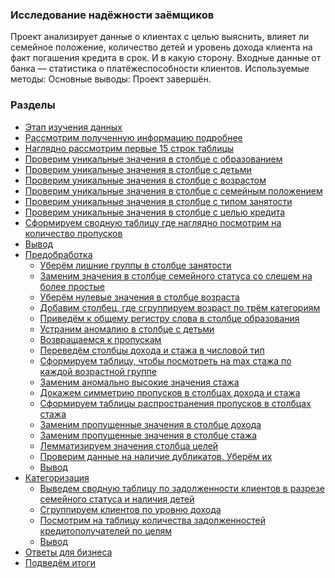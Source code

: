 ### Исследование надёжности заёмщиков

Проект анализирует данные о клиентах с целью выяснить, влияет ли семейное положение, количество детей и уровень дохода клиента на факт погашения кредита в срок. И в какую сторону. Входные данные от банка — статистика о платёжеспособности клиентов.
Используемые методы:
Основные выводы:
Проект завершён.

### Разделы
- <a href='#Изучим данные, предоставленные кредитным отделом'>Этап изучения данных</a>
 - <a href='#Рассмотрим полученную информацию подробнее'>Рассмотрим полученную информацию подробнее</a>
 - <a href='#Наглядно рассмотрим первые 15 строк таблицы'>Наглядно рассмотрим первые 15 строк таблицы</a>
 - <a href='#Проверим уникальные значения в столбце с образованием'>Проверим уникальные значения в столбце с образованием</a>
 - <a href='#Проверим уникальные значения в столбце с детьми'>Проверим уникальные значения в столбце с детьми</a>
 - <a href='#Проверим уникальные значения в столбце с возрастом'>Проверим уникальные значения в столбце с возрастом</a>
 - <a href='#Проверим уникальные значения в столбце с семейным положением'>Проверим уникальные значения в столбце с семейным положением</a> 
 - <a href='#Проверим уникальные значения в столбце с типом занятости'>Проверим уникальные значения в столбце с типом занятости</a> 
 - <a href='#Проверим уникальные значения в столбце с целью кредита'>Проверим уникальные значения в столбце с целью кредита</a>
 - <a href='#Сформируем сводную таблицу где наглядно посмотрим на количество пропусков'>Сформируем сводную таблицу где наглядно посмотрим на количество пропусков</a> 
 - <a href='#Вывод1'>Вывод</a> 
- <a href='#Предобработка данных'>Предобработка</a>
    - <a href='#Уберём лишние группы в столбце занятости'>Уберём лишние группы в столбце занятости</a>
    - <a href='#Заменим значения в столбце семейного статуса со слешем на более простые'>Заменим значения в столбце семейного статуса со слешем на более простые</a>
    - <a href='#Уберём нулевые значения в столбце возраста'>Уберём нулевые значения в столбце возраста</a>
    - <a href='#Добавим столбец, где сгруппируем возраст по трём категориям'>Добавим столбец, где сгруппируем возраст по трём категориям</a>
    - <a href='#Приведём к общему регистру слова в столбце образования'>Приведём к общему регистру слова в столбце образования</a>
    - <a href='#Устраним аномалию в столбце с детьми'>Устраним аномалию в столбце с детьми</a>
    - <a href='#Возвращаемся к пропускам'>Возвращаемся к пропускам</a> 
    - <a href='#Переведём столбцы дохода и стажа в числовой тип'>Переведём столбцы дохода и стажа в числовой тип</a>
    - <a href='#Сформируем таблицу, чтобы посмотреть на max стажа по каждой возрастной группе'>Сформируем таблицу, чтобы посмотреть на max стажа по каждой возрастной группе</a>
    - <a href='#Заменим аномально высокие значения стажа'>Заменим аномально высокие значения стажа</a>
    - <a href='#Проверим, одни и теже клиенты не указали информацию о стаже и доходе или это разные люди'>Докажем симметрию пропусков в столбцах дохода и стажа</a>
    - <a href='#Сформируем таблицы распространения пропусков в столбце стажа: по возрасту, образованию и типу дохода'>Сформируем таблицы распространения пропусков в столбцах стажа</a>
    - <a href='#Заменим пропущенные значения в столбце дохода'>Заменим пропущенные значения в столбце дохода</a>
    - <a href='#Заменим пропущенные значения в столбце стажа'>Заменим пропущенные значения в столбце стажа</a>
    - <a href='#Лемматизируем'>Лемматизируем значения столбца целей</a>
    - <a href='#Проверим данные на наличие дубликатов. Уберём их'>Проверим данные на наличие дубликатов. Уберём их</a>
    - <a href='#Вывод2'>Вывод</a> 
- <a href='#Категоризация данных'>Категоризация</a>
    - <a href='#Выведем сводную таблицу по задолженности клиентов в разрезе семейного статуса и наличия детей'>Выведем сводную таблицу по задолженности клиентов в разрезе семейного статуса и наличия детей</a>
    - <a href='#Сгруппируем клиентов по уровню дохода'>Сгруппируем клиентов по уровню дохода</a>
    - <a href='#Посмотрим на таблицу количества задолженностей кредитополучателей по целям'>Посмотрим на таблицу количества задолженностей кредитополучателей по целям</a>
    - <a href='#Вывод3'>Вывод</a> 
- <a href='#Ответы для бизнеса'>Ответы для бизнеса</a>
- <a href='#Подведём итоги'>Подведём итоги</a>
